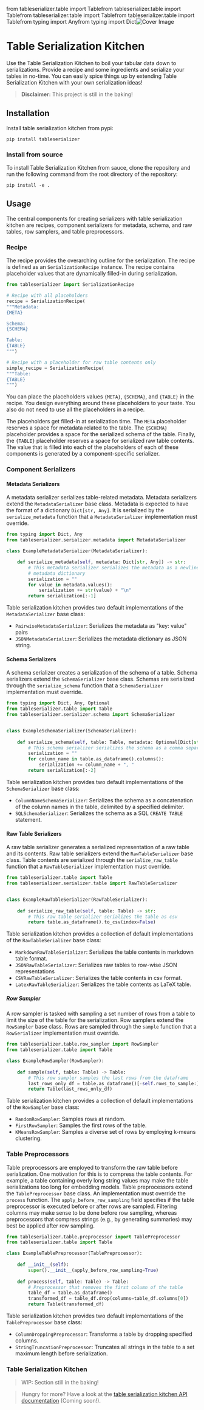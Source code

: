 from tableserializer.table import Tablefrom tableserializer.table import Tablefrom tableserializer.table import Tablefrom tableserializer.table import Tablefrom typing import Anyfrom typing import Dict![Cover Image](.assets/documentation/cover_image.webp "Table Serialization Kitchen Cover")

# Table Serialization Kitchen

Use the Table Serialization Kitchen to boil your tabular data down to serializations. Provide a recipe and some 
ingredients and serialize your tables in no-time. You can easily spice things up by extending Table Serialization 
Kitchen with your own serialization ideas!

> **Disclaimer:** 
> This project is still in the baking!


## Installation

Install table serialization kitchen from pypi:

```shell
pip install tableserializer
```

### Install from source

To install Table Serialization Kitchen from sauce, clone the repository and run the following command from the root 
directory of the repository:

```shell
pip install -e .
```

## Usage

The central components for creating serializers with table serialization kitchen are recipes, component serializers for 
metadata, schema, and raw tables, row samplers, and table preprocessors.

### Recipe

The recipe provides the overarching outline for the serialization. The recipe is defined as an `SerializationRecipe` 
instance. The recipe contains placeholder values that are dynamically filled-in during serialization.

```python
from tableserializer import SerializationRecipe

# Recipe with all placeholders
recipe = SerializationRecipe(
"""Metadata: 
{META}

Schema:
{SCHEMA}

Table:
{TABLE}
""")

# Recipe with a placeholder for raw table contents only
simple_recipe = SerializationRecipe(
"""Table:
{TABLE}
""")
```

You can place the placeholders values `{META}`, `{SCHEMA}`, and `{TABLE}` in the recipe. You design everything around
these placeholders to your taste. You also do not need to use all the placeholders in a recipe.

The placeholders get filled-in at serialization time. The `META` placeholder reserves a space for metadata related to
the table. The `{SCHEMA}` placeholder provides a space for the serialized schema of the table. Finally, the `{TABLE}`
placeholder reserves a space for serialized raw table contents. The value that is filled into each of the placeholders
of each of these components is generated by a component-specific serializer.

### Component Serializers

#### Metadata Serializers

A metadata serializer serializes table-related metadata. Metadata serializers extend the `MetadataSerializer` base class.
Metadata is expected to have the format of a dictionary `Dict[str, Any]`. It is serialized by the 
`serialize_metadata` function that a `MetadataSerializer` implementation must override.

```python
from typing import Dict, Any
from tableserializer.serializer.metadata import MetadataSerializer

class ExampleMetadataSerializer(MetadataSerializer):

    def serialize_metadata(self, metadata: Dict[str, Any]) -> str:
        # This metadata serializer serializes the metadata as a newline separated concatenation of the values in the 
        # metadata dictionary
        serialization = ""
        for value in metadata.values():
            serialization += str(value) + "\n"
        return serialization[:-1]
```

Table serialization kitchen provides two default implementations of the `MetadataSerializer` base class:

- `PairwiseMetadataSerializer`: Serializes the metadata as "key: value" pairs
- `JSONMetadataSerializer`: Serializes the metadata dictionary as JSON string.

#### Schema Serializers

A schema serializer creates a serialization of the schema of a table. Schema serializers extend the `SchemaSerializer`
base class. Schemas are serialized through the `serialize_schema` function that a `SchemaSerializer` implementation must
override.

```python
from typing import Dict, Any, Optional
from tableserializer.table import Table
from tableserializer.serializer.schema import SchemaSerializer


class ExampleSchemaSerializer(SchemaSerializer):
    
    def serialize_schema(self, table: Table, metadata: Optional[Dict[str, Any]] = None) -> str:
        # This schema serializer serializes the schema as a comma separated list of column names
        serialization = ""
        for column_name in table.as_dataframe().columns():
            serialization += column_name + ", "
        return serialization[:-2]
```

Table serialization kitchen provides two default implementations of the `SchemaSerializer` base class:

- `ColumnNameSchemaSerializer`: Serializes the schema as a concatenation of the column names in the table, delimited by 
a specified delimiter.
- `SQLSchemaSerializer`: Serializes the schema as a SQL `CREATE TABLE` statement.

#### Raw Table Serializers

A raw table serializer generates a serialized representation of a raw table and its contents. Raw table serializers 
extend the `RawTableSerializer` base class. Table contents are serialized through the `serialize_raw_table` function
that a `RawTableSerializer` implementation must override.

```python
from tableserializer.table import Table
from tableserializer.serializer.table import RawTableSerializer


class ExampleRawTableSerializer(RawTableSerializer):
    
    def serialize_raw_table(self, table: Table) -> str:
        # This raw table serializer serializes the table as csv
        return table.as_dataframe().to_csv(index=False)
```

Table serialization kitchen provides a collection of default implementations of the `RawTableSerializer` base class:

- `MarkdownRawTableSerializer`: Serializes the table contents in markdown table format.
- `JSONRawTableSerializer`: Serializes raw tables to row-wise JSON representations
- `CSVRawTableSerializer`: Serializes the table contents in csv format.
- `LatexRawTableSerializer`: Serializes the table contents as LaTeX table.

##### Row Sampler

A row sampler is tasked with sampling a set number of rows from a table to limit the size of the table for the
serialization. Row samplers extend the `RowSampler` base class. Rows are sampled through the `sample` function that a
`RowSerializer` implementation must override.

```python
from tableserializer.table.row_sampler import RowSampler
from tableserializer.table import Table

class ExampleRowSampler(RowSampler):
    
    def sample(self, table: Table) -> Table:
        # This row sampler samples the last rows from the dataframe
        last_rows_only_df = table.as_dataframe()[-self.rows_to_sample:].reset_index(drop=True)
        return Table(last_rows_only_df)
```

Table serialization kitchen provides a collection of default implementations of the `RowSampler` base class:

- `RandomRowSampler`: Samples rows at random.
- `FirstRowSampler`: Samples the first rows of the table.
- `KMeansRowSampler`: Samples a diverse set of rows by employing k-means clustering.

### Table Preprocessors

Table preprocessors are employed to transform the raw table before serialization. One motivation for this is to compress
the table contents. For example, a table containing overly long string values may make the table serializations too long
for embedding models. Table preprocessors extend the `TablePreprocessor` base class. An implementation must override the
`process` function. The `apply_before_row_sampling` field specifies if the table preprocessor is executed before or
after rows are sampled. Filtering columns may make sense to be done before row sampling, whereas preprocessors that
compress strings (e.g., by generating summaries) may best be applied after row sampling.

```python
from tableserializer.table.preprocessor import TablePreprocessor
from tableserializer.table import Table

class ExampleTablePreprocessor(TablePreprocessor):
    
    def __init__(self):
        super().__init__(apply_before_row_sampling=True)
    
    def process(self, table: Table) -> Table:
        # Preprocessor that removes the first column of the table
        table_df = table.as_dataframe()
        transformed_df = table_df.drop(columns=table_df.columns[0])
        return Table(transformed_df)
```

Table serialization kitchen provides two default implementations of the `TablePreprocessor` base class:

- `ColumnDroppingPreprocessor`: Transforms a table by dropping specified columns.
- `StringTruncationPreprocessor`: Truncates all strings in the table to a set maximum length before serialization.

### Table Serialization Kitchen

> WIP: Section still in the baking!

> Hungry for more? Have a look at the [table serialization kitchen API documentation]() (Coming soon!).

